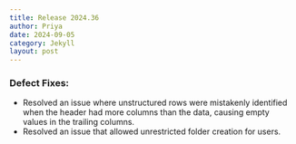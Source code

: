 ```yaml
---
title: Release 2024.36
author: Priya
date: 2024-09-05
category: Jekyll
layout: post
---
```

### Defect Fixes:
* Resolved an issue where unstructured rows were mistakenly identified when the header had more columns than the data, causing empty values in the trailing columns.
* Resolved an issue that allowed unrestricted folder creation for users.
